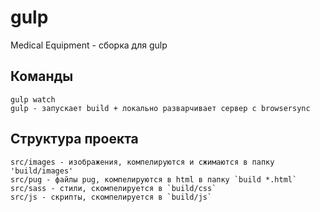 # gulp
Medical Equipment - сборка для gulp

## Команды
```
gulp watch
gulp - запускает build + локально разварчивает сервер с browsersync
```

## Структура проекта
```
src/images - изображения, компелируются и сжимаются в папку 'build/images'
src/pug - файлы pug, компелируются в html в папку `build *.html`
src/sass - стили, скомпелируется в `build/css`
src/js - скрипты, скомпелируется в `build/js`
```
